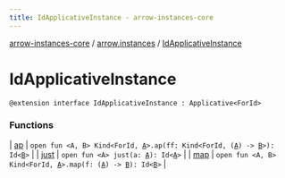 ```yaml
---
title: IdApplicativeInstance - arrow-instances-core
---
```


[arrow-instances-core](../../index.html) / [arrow.instances](../index.html) / [IdApplicativeInstance](./index.html)

# IdApplicativeInstance

`@extension interface IdApplicativeInstance : Applicative<ForId>`

### Functions

| [ap](ap.html) | `open fun <A, B> Kind<ForId, `[`A`](ap.html#A)`>.ap(ff: Kind<ForId, (`[`A`](ap.html#A)`) -> `[`B`](ap.html#B)`>): Id<`[`B`](ap.html#B)`>` |
| [just](just.html) | `open fun <A> just(a: `[`A`](just.html#A)`): Id<`[`A`](just.html#A)`>` |
| [map](map.html) | `open fun <A, B> Kind<ForId, `[`A`](map.html#A)`>.map(f: (`[`A`](map.html#A)`) -> `[`B`](map.html#B)`): Id<`[`B`](map.html#B)`>` |


